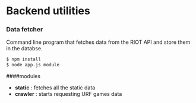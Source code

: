 # Backend utilities
### Data fetcher
Command line program that fetches data from the RIOT API and store them in the databse.
```sh
$ npm install
$ node app.js module
```
####modules
* **static** : fetches all the static data
* **crawler** : starts requesting URF games data